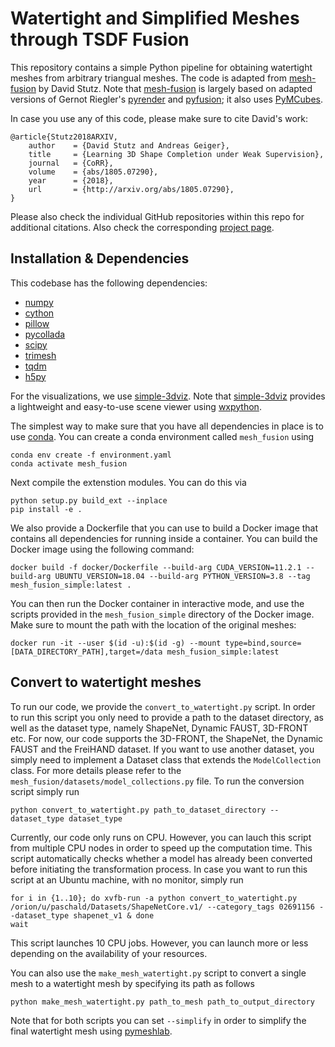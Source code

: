 # Watertight and Simplified Meshes through TSDF Fusion

This repository contains a simple Python pipeline for obtaining watertight
meshes from arbitrary triangual meshes. The code is adapted from
[mesh-fusion](https://github.com/davidstutz/mesh-fusion) by David Stutz. Note
that [mesh-fusion](https://github.com/davidstutz/mesh-fusion) is largely based
on adapted versions of Gernot Riegler's
[pyrender](https://github.com/griegler/pyrender) and
[pyfusion](https://github.com/griegler/pyfusion); it also uses
[PyMCubes](https://github.com/pmneila/PyMCubes).

In case you use any of this code, please make sure to cite David's work:

    @article{Stutz2018ARXIV,
        author    = {David Stutz and Andreas Geiger},
        title     = {Learning 3D Shape Completion under Weak Supervision},
        journal   = {CoRR},
        volume    = {abs/1805.07290},
        year      = {2018},
        url       = {http://arxiv.org/abs/1805.07290},
    }

Please also check the individual GitHub repositories within this repo for
additional citations.  Also check the corresponding [project
page](http://davidstutz.de/projects/shape-completion/).


## Installation & Dependencies

This codebase has the following dependencies:

- [numpy](https://numpy.org/doc/stable/user/install.html)
- [cython](https://cython.readthedocs.io/en/latest/src/quickstart/build.html)
- [pillow](https://pillow.readthedocs.io/en/stable/installation.html)
- [pycollada](https://pycollada.readthedocs.io/en/latest/install.html)
- [scipy](https://scipy.org/install/)
- [trimesh](https://github.com/mikedh/trimesh)
- [tqdm](https://github.com/tqdm/tqdm)
- [h5py](https://www.h5py.org/)

For the visualizations, we use [simple-3dviz](http://simple-3dviz.com).
Note that
[simple-3dviz](http://simple-3dviz.com) provides a lightweight and easy-to-use
scene viewer using [wxpython](https://www.wxpython.org/). 

The simplest way to make sure that you have all dependencies in place is to use
[conda](https://docs.conda.io/projects/conda/en/4.6.1/index.html). You can
create a conda environment called ```mesh_fusion``` using
```
conda env create -f environment.yaml
conda activate mesh_fusion
```

Next compile the extenstion modules. You can do this via
```
python setup.py build_ext --inplace
pip install -e .
```

We also provide a Dockerfile that you can use to build a Docker image that contains all
dependencies for running inside a container. You can build the Docker image using the
following command:
```
docker build -f docker/Dockerfile --build-arg CUDA_VERSION=11.2.1 --build-arg UBUNTU_VERSION=18.04 --build-arg PYTHON_VERSION=3.8 --tag mesh_fusion_simple:latest .
```

You can then run the Docker container in interactive mode, and use the scripts provided in the
`mesh_fusion_simple` directory of the Docker image. Make sure to mount the path with the 
location of the original meshes:
```
docker run -it --user $(id -u):$(id -g) --mount type=bind,source=[DATA_DIRECTORY_PATH],target=/data mesh_fusion_simple:latest
```


## Convert to watertight meshes

To run our code, we provide the `convert_to_watertight.py` script. In order to
run this script you only need to provide a path to the dataset directory, as
well as the dataset type, namely ShapeNet, Dynamic FAUST, 3D-FRONT etc. For now,
our code supports the 3D-FRONT, the ShapeNet, the Dynamic FAUST and the FreiHAND
dataset. If you want to use another dataset, you simply need to implement a
Dataset class that extends the `ModelCollection` class. For more details please
refer to the `mesh_fusion/datasets/model_collections.py` file. To run the
conversion script simply run
```
python convert_to_watertight.py path_to_dataset_directory --dataset_type dataset_type
```
Currently, our code only runs on CPU. However, you can lauch this script from
multiple CPU nodes in order to speed up the computation time. This script
automatically checks whether a model has already been converted before initiating
the transformation process. In case you want to run this script at an Ubuntu
machine, with no monitor, simply run
```
for i in {1..10}; do xvfb-run -a python convert_to_watertight.py /orion/u/paschald/Datasets/ShapeNetCore.v1/ --category_tags 02691156 --dataset_type shapenet_v1 & done
wait
```
This script launches 10 CPU jobs. However, you can launch more or less
depending on the availability of your resources.

You can also use the `make_mesh_watertight.py` script to convert a single mesh
to a watertight mesh by specifying its path as follows
```
python make_mesh_watertight.py path_to_mesh path_to_output_directory
```

Note that for both scripts you can set `--simplify` in order to simplify the
final watertight mesh using
[pymeshlab](https://pymeshlab.readthedocs.io/en/latest/).
